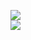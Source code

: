 [![](https://img.shields.io/badge/Made%20With-Github%20Spray-lightgrey.svg?style=for-the-badge&logo=github)](https://github.com/Annihil/github-spray#13921)  
[![](https://i.imgur.com/2DrTn0Z.gif)](https://github.com/Annihil/github-spray)